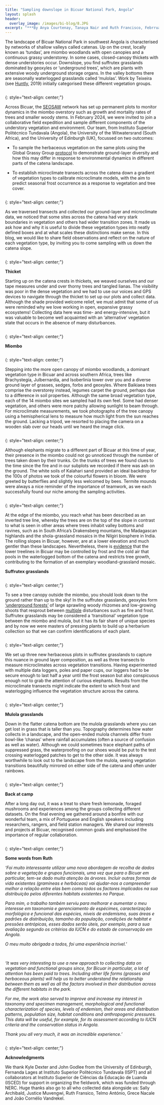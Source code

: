 ```yaml
---
title: "Sampling downslope in Bicuar National Park, Angola"
layout: splash
header:
  overlay_image: /images/bi-blog/8.JPG
excerpt: "***By Anya Courtenay, Tanaya Nair and Ruth Francisco, Febrruary 2024***"
---
```

The landscape of Bicuar National Park in southwest Angola is characterised by networks of shallow valleys called catenas. Up on the crest, locally known as ‘tundas’, are miombo woodlands with open canopies and a continuous grassy understorey. In some cases, closed-canopy thickets with dense understories occur. Downslope, you find suffrutex grasslands dominated by geoxyles or ‘underground trees’, which are plants with extensive woody underground storage organs. In the valley bottoms there are seasonally waterlogged grasslands called ‘mulolas’. Work by Teixeira (see [Huntly](https://link.springer.com/book/10.1007/978-3-030-03083-4), 2019) initially categorised these different vegetation groups.

<figure style="width: 1000px" class="align-centre">
  <img src="{{ site.url }}{{ site.baseurl }}/images/bi-blog/9.png" alt="">
</figure>
{: style="text-align: center;"}

Across Bicuar, the [SEOSAW](https://seosaw.github.io/) network has set up permanent plots to monitor dynamics in the miombo overstory such as growth and mortality rates of trees and smaller woody stems. In February 2024, we were invited to join a collaborative field expedition and sample different components of the understory vegetation and environment. Our team, from Instituto Superior Politécnico Tundavala (Angola), the University of the Witwatersrand (South Africa), and the University of Edinburgh (UK), focussed on two outcomes:

- To sample the herbaceous vegetation on the same plots using the Global Grassy Group [protocol](https://protocolexchange.researchsquare.com/article/pex-1905/v1) to demonstrate ground-layer diversity and how this may differ in response to environmental dynamics in different parts of the catena landscape. 

- To establish microclimate transects across the catena down a gradient of vegetation types to calibrate microclimate models, with the aim to predict seasonal frost occurrence as a response to vegetation and tree cover.

<figure style="width: 1000px" class="align-centre">
  <img src="{{ site.url }}{{ site.baseurl }}/images/bi-blog/10.png" alt="">
</figure>
{: style="text-align: center;"}

As we traversed transects and collected our ground-layer and microclimate data, we noticed that some sites across the catena had very stark boundaries in vegetation and others had wider transition zones. It made us ask how and why it is useful to divide these vegetation types into neatly defined boxes and at what scales these distinctions make sense. In this blog, we would like to share field observations and reflect on the nature of each vegetation type, by inviting you to come sampling with us down the catena slope. 

<figure style="width: 1000px" class="align-centre">
  <img src="{{ site.url }}{{ site.baseurl }}/images/bi-blog/Catena.png" alt="">
</figure>
{: style="text-align: center;"}

**Thicket**

Starting up on the catena crests in thickets, we weaved ourselves and our tape measures under and over thorny trees and tangled lianas. The visibility was poor in the dense vegetation and we had to use our voices and GPS devices to navigate through the thicket to set up our plots and collect data. Although the shade provided welcome relief, we must admit that some of us were reminded why we love working in open, expansive grassy ecosystems! Collecting data here was time- and energy-intensive, but it was valuable to become well acquainted with an ‘alternative’ vegetation state that occurs in the absence of many disturbances. 

<figure style="width: 1000px" class="align-centre">
  <img src="{{ site.url }}{{ site.baseurl }}/images/bi-blog/11.png" alt="">
</figure>
{: style="text-align: center;"}

**Miombo**

<figure style="width: 1000px" class="align-centre">
  <img src="{{ site.url }}{{ site.baseurl }}/images/bi-blog/12.png" alt="">
</figure>
{: style="text-align: center;"}

Stepping into the more open canopy of miombo woodlands, a dominant vegetation type in Bicuar and across southern Africa, trees like Brachystegia, Julbernardia, and Isoberlinia tower over you and a diverse ground layer of grasses, sedges, forbs and geoxyles. Where Baikiaea trees comprise the overstorey instead, legumes carpet the ground, perhaps due to a difference in soil properties. Although the same broad vegetation type, each of the 14 miombo sites we sampled had its own feel. Some had denser vegetation, and others were more patchy allowing sunlight to beam through. For microclimate measurements, we took photographs of the tree canopy using a hemispherical lens to measure how much light from the sun reaches the ground. Lacking a tripod, we resorted to placing the camera on a wooden slab over our heads until we heard the image click.

<figure style="width: 1000px" class="align-centre">
  <img src="{{ site.url }}{{ site.baseurl }}/images/bi-blog/13.png" alt="">
</figure>
{: style="text-align: center;"}

Although elephants migrate to a different part of Bicuar at this time of year, their presence in the miombo could not go unnoticed through the number of trees taken down by their trunks. On the trunks of trees we found clues to the time since the fire and in our subplots we recorded if there was ash on the ground. The white soils of Kalahari sand provided an ideal backdrop for the 100s of photos we took of the colourful flowers in bloom. We were greeted by butterflies and slightly less welcomed by bees. Termite mounds were always a nice reminder of the importance of teamwork, as we each successfully found our niche among the sampling activities. 

<figure style="width: 1000px" class="align-centre">
  <img src="{{ site.url }}{{ site.baseurl }}/images/bi-blog/14.png" alt="">
</figure>
{: style="text-align: center;"}

At the edge of the miombo, you reach what has been described as an inverted tree line, whereby the trees are on the top of the slope in contrast to what is seen in other areas where trees inhabit valley bottoms and ravines, such as in South Africa’s Drakensberg mountains, the Madagascan highlands and the shola-grassland mosaics in the Nilgiri biosphere in India. The rolling slopes in Bicuar, however, are at a lower elevation and much gentler than these landscapes. Nevertheless, there is [evidence](https://onlinelibrary.wiley.com/doi/full/10.1111/jvs.13084) that the lower treelines in Bicuar may be controlled by frost and the cold air that pools in the waterlogged bottom of the catena and restricts tree growth, contributing to the formation of an exemplary woodland-grassland mosaic. 

**Suffrutex grasslands**

<figure style="width: 1000px" class="align-centre">
  <img src="{{ site.url }}{{ site.baseurl }}/images/bi-blog/15.png" alt="">
</figure>
{: style="text-align: center;"}

To see a tree canopy outside the miombo, you should look down to the ground rather than up to the sky! In the suffrutex grasslands, geoxyles form [‘underground forests’](https://ia902904.us.archive.org/27/items/biostor-134550/biostor-134550.pdf) of large sprawling woody rhizomes and low-growing shoots that resprout between [multiple](https://academic.oup.com/aob/article/133/5-6/757/7252959?login=false) disturbances such as fire and frost. Suffrutex grasslands may be considered a ‘transitional’ vegetation type between the miombo and mulola, but it has its fair share of unique species and by now we were masters of pressing plants to build up a herbarium collection so that we can confirm identifications of each plant. 

<figure style="width: 1000px" class="align-centre">
  <img src="{{ site.url }}{{ site.baseurl }}/images/bi-blog/16.png" alt="">
</figure>
{: style="text-align: center;"}

We set up three new herbaceous plots in suffrutex grasslands to capture this nuance in ground layer composition, as well as three transects to measure microclimates across vegetation transitions. Having experimented with multiple data loggers, poles and paper cups, our loggers had to be secure enough to last half a year until the frost season but also conspicuous enough not to grab the attention of curious elephants. Results from the microclimate transects might indicate the extent to which frost and waterlogging influence the vegetation structure across the catena. 

<figure style="width: 1000px" class="align-centre">
  <img src="{{ site.url }}{{ site.baseurl }}/images/bi-blog/17.png" alt="">
</figure>
{: style="text-align: center;"}

**Mulola grasslands**

Down in the flatter catena bottom are the mulola grasslands where you can get lost in grass that is taller than you. Topography determines how water collects in a landscape, and the open-ended mulola channels differ from bowl-like ‘chanas’ where rainfall accumulates (often a source of confusion as well as water). Although we could sometimes trace elephant paths of suppressed grass, the waterproofing on our shoes would be put to the test crossing waterlogged patches to get to the other side. It was always worthwhile to look out to the landscape from the mulola, seeing vegetation transitions beautifully mirrored on either side of the catena and often under rainbows.

<figure style="width: 1000px" class="align-centre">
  <img src="{{ site.url }}{{ site.baseurl }}/images/bi-blog/18.png" alt="">
</figure>
{: style="text-align: center;"}

**Back at camp**

After a long day out, it was a treat to share fresh lemonade, foraged mushrooms and experiences among the groups collecting different datasets. On the final evening we gathered around a bonfire with our wonderful team, a mix of Portuguese and English speakers including researchers, rangers, and field station managers. We shared our interests and projects at Bicuar, recognised common goals and emphasised the importance of regular collaboration.

<figure style="width: 1000px" class="align-centre">
  <img src="{{ site.url }}{{ site.baseurl }}/images/bi-blog/19.png" alt="">
</figure>
{: style="text-align: center;"}

**Some words from Ruth**

_‘Foi muito interessante utilizar uma nova abordagem de recolha de dados sobre a vegetação e grupos funcionais, uma vez que para o Bicuar em particular, tem-se dado muita atenção às árvores. Incluir outras formas de vida existentes (gramíneas e herbáceas) vai ajudar-nos a compreender melhor a relação entre elas bem como todos os factores implicados na sua distribuição pelos diferentes habitats existentes no Parque._

_Para mim, o trabalho também serviu para melhorar e aumentar o meu interesse em taxonomia e gerenciamento de espécimes, caracterização morfológica e funcional das espécies, níveis de endemismo, suas áreas e padrões de distribuição, tamanho da população, condições de habitat e pressões antrópicas, esses dados serão úteis, por exemplo, para a sua avaliação segundo os critérios da IUCN e do estado de conservação em Angola._

_O meu muito obrigada a todos, foi uma experiência incrível.’_

<br >

_‘It was very interesting to use a new approach to collecting data on vegetation and functional groups since, for Bicuar in particular, a lot of attention has been paid to trees. Including other life forms (grasses and herbaceous plants) will help us to better understand the relationship between them as well as all the factors involved in their distribution across the different habitats in the park._

_For me, the work also served to improve and increase my interest in taxonomy and specimen management, morphological and functional characterization of species, levels of endemism, their areas and distribution patterns, population size, habitat conditions and anthropogenic pressures. This data will be useful, for example, for its assessment according to IUCN criteria and the conservation status in Angola._

_Thank you all very much, it was an incredible experience.’_

<figure style="width: 1000px" class="align-centre">
  <img src="{{ site.url }}{{ site.baseurl }}/images/bi-blog/20.png" alt="">
</figure>
{: style="text-align: center;"}

**Acknowledgments** 

We thank Kyle Dexter and John Godlee from the University of Edinburgh, Fernanda Lages at Instituto Superior Politécnico Tundavala (ISPT) and all collaborators at Instituto Superior de Ciências da Educação de Luanda (ISCED) for support in organizing the fieldwork, which was funded through NERC. Huge thanks also go to all who collected data alongside us: Sally Archibald, Justice Muvengwi, Ruth Fransico, Telmo António, Grece Nacale and João Cornélio Vandrekel.
